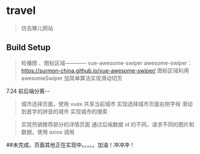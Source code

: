 # travel

> 仿去哪儿网站

## Build Setup

> 轮播图 、图标区域———— vue-awesome-swiper
> awesome-swiper： https://surmon-china.github.io/vue-awesome-swiper/
> 图标区域利用 awesomeSwiper 加简单算法实现滑动切页

7.24 前后端分离--

> 城市选择页面，使用 vuex 共享当前城市
> 实现选择城市页面右侧字母 滑动到首字的拼音的城市
> 实现城市的搜索

> 实现热销推荐部分的详情页面
> 通过后端数据 id 的不同，请求不同的图片和数据，使用 axios 调用

##未完成，页面其他正在实现中。。。。。加油！冲冲冲！
